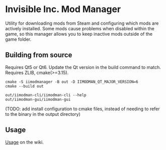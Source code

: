 # Invisible Inc. Mod Manager

Utility for downloading mods from Steam and configuring which mods are actively installed.
Some mods cause problems when disabled within the game, so this manager allows you to keep inactive mods outside of the
game folder.

## Building from source

Requires Qt5 or Qt6. Update the Qt version in the build command to match.
Requires ZLIB, cmake(>=3.15).

```
cmake -S iimodmanager -B out -D IIMODMAN_QT_MAJOR_VERSION=6
cmake --build out

out/iimodman-cli/iimodman-cli --help
out/iimodman-gui/iimodman-gui
```

(TODO: add install configuration to cmake files, instead of needing to refer to the binary in the output directory)

## Usage

[Usage](https://github.com/qoala/InvisibleInc-ModManager/wiki/GUI-Usage) on the wiki.
